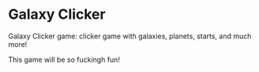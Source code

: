 # Galaxy Clicker
Galaxy Clicker game: clicker game with galaxies, planets, starts, and much more!

This game will be so fuckingh fun!
